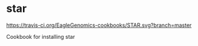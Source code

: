 # star

https://travis-ci.org/EagleGenomics-cookbooks/STAR.svg?branch=master

Cookbook for installing star
